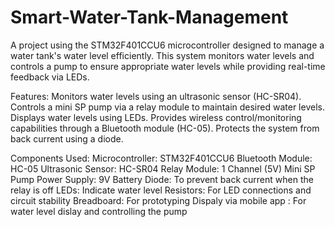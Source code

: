 # Smart-Water-Tank-Management
A project using the STM32F401CCU6 microcontroller designed to manage a water tank's water level efficiently. This system monitors water levels and controls a pump to ensure appropriate water levels while providing real-time feedback via LEDs.

Features:
Monitors water levels using an ultrasonic sensor (HC-SR04).
Controls a mini SP pump via a relay module to maintain desired water levels.
Displays water levels using LEDs.
Provides wireless control/monitoring capabilities through a Bluetooth module (HC-05).
Protects the system from back current using a diode.

Components Used:
Microcontroller: STM32F401CCU6
Bluetooth Module: HC-05
Ultrasonic Sensor: HC-SR04
Relay Module: 1 Channel (5V)
Mini SP Pump
Power Supply: 9V Battery
Diode: To prevent back current when the relay is off
LEDs: Indicate water level
Resistors: For LED connections and circuit stability
Breadboard: For prototyping
Dispaly via mobile app : For water level dislay and controlling the pump

